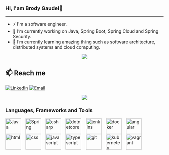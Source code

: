 ### Hi, I'am Brody Gaudel👋
**********************************************************************************************************************************************************************
<!--
**BrodyGaudel/BrodyGaudel** is a ✨ _special_ ✨ repository because its `README.md` (this file) appears on your GitHub profile.

Here are some ideas to get you started:

- 🔭 I’m currently working on ...
- 🌱 I’m currently learning ...
- 👯 I’m looking to collaborate on ...
- 🤔 I’m looking for help with ...
- 💬 Ask me about ...
- 📫 How to reach me: ...
- 😄 Pronouns: ...
- ⚡ Fun fact: ...
-->

- ⚡ I'm a software engineer.
- 🔭 I’m currently working on Java, Spring Boot, Spring Cloud and Spring Security.
- 🌱 I’m currently learning amazing thing such as software architecture, distributed systems and cloud computing.



<p  align="center">
<img src="https://user-images.githubusercontent.com/73097560/115834477-dbab4500-a447-11eb-908a-139a6edaec5c.gif">             
<br>

## 📫 Reach me
[![LinkedIn](https://img.shields.io/badge/LinkedIn-0077B5?style=for-the-badge&logo=linkedin&logoColor=white)](https://www.linkedin.com/in/brody-gaudel-mounanga-bouka-19165aa5/) [![Email](https://img.shields.io/badge/Email-c71610?style=for-the-badge&logo=gmail&logoColor=white)](mailto:brodymounanga@gmail.com)


</div>

<p  align="center">
<img src="https://user-images.githubusercontent.com/73097560/115834477-dbab4500-a447-11eb-908a-139a6edaec5c.gif">             
<br>
    
### Languages, Frameworks and Tools

<img align="left" alt="Java" width="50px" src="https://cdn.jsdelivr.net/gh/devicons/devicon/icons/java/java-plain-wordmark.svg" style="padding-right:11px;" />
<img align="left" alt="Spring" width="50px" src="https://cdn.jsdelivr.net/gh/devicons/devicon/icons/spring/spring-original-wordmark.svg" style="padding-right:11px;" />

<img align="left" alt="csharp" width="50px" src="https://cdn.jsdelivr.net/gh/devicons/devicon/icons/csharp/csharp-original.svg" style="padding-right:11px;" />
<img align="left" alt="dotnetcore" width="50px" src="https://cdn.jsdelivr.net/gh/devicons/devicon/icons/dotnetcore/dotnetcore-original.svg" style="padding-right:11px;"/>

<img align="left" alt="jenkins" width="50px" src="https://cdn.jsdelivr.net/gh/devicons/devicon/icons/jenkins/jenkins-original.svg" style="padding-right:11px;"/>
<img align="left" alt="docker" width="50px" src="https://cdn.jsdelivr.net/gh/devicons/devicon/icons/docker/docker-original-wordmark.svg" style="padding-right:11px;"/>

<img align="left" alt="angular" width="50px" src="https://cdn.jsdelivr.net/gh/devicons/devicon/icons/angularjs/angularjs-original.svg" style="padding-right:11px;" />
<img align="left" alt="html" width="50px" src="https://cdn.jsdelivr.net/gh/devicons/devicon/icons/html5/html5-original.svg" style="padding-right:11px;"/>
<img align="left" alt="css" width="50px" src="https://cdn.jsdelivr.net/gh/devicons/devicon/icons/css3/css3-original.svg" style="padding-right:11px;"/>
<img align="left" alt="javascript" width="50px" src="https://cdn.jsdelivr.net/gh/devicons/devicon/icons/javascript/javascript-original.svg" style="padding-right:11px;"/>
<img align="left" alt="typescript" width="50px" src="https://cdn.jsdelivr.net/gh/devicons/devicon/icons/typescript/typescript-original.svg" style="padding-right:11px;"/>
<img align="left" alt="git" width="50px" src="https://cdn.jsdelivr.net/gh/devicons/devicon/icons/git/git-original.svg" style="padding-right:11px;" />
<img align="left" alt="kubernetes" width="50px" src="https://cdn.jsdelivr.net/gh/devicons/devicon/icons/kubernetes/kubernetes-plain-wordmark.svg" style="padding-right:11px;"/>
<img align="left" alt="vagrant" width="50px" src="https://cdn.jsdelivr.net/gh/devicons/devicon/icons/vagrant/vagrant-original-wordmark.svg" style="padding-right:11px;" />
